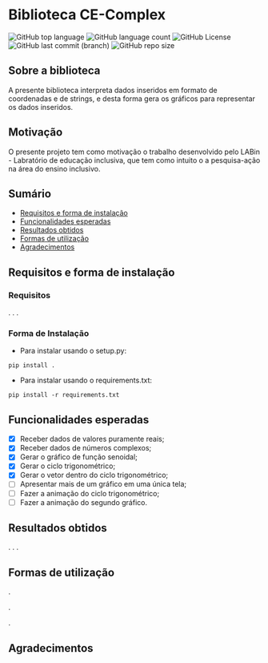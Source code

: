 # Biblioteca CE-Complex

![GitHub top language](https://img.shields.io/github/languages/top/MauricioPaivadaSilva/CE-Complex) ![GitHub language count](https://img.shields.io/github/languages/count/MauricioPaivadaSilva/CE-Complex) ![GitHub License](https://img.shields.io/github/license/MauricioPaivadaSilva/CE-Complex) ![GitHub last commit (branch)](https://img.shields.io/github/last-commit/MauricioPaivadaSilva/CE-Complex/main) ![GitHub repo size](https://img.shields.io/github/repo-size/MauricioPaivadaSilva/CE-Complex)


## Sobre a biblioteca
A presente biblioteca interpreta dados inseridos em formato de coordenadas e de strings, e desta forma gera os gráficos para representar os dados inseridos.

## Motivação

O presente projeto tem como motivação o trabalho desenvolvido pelo LABin - Labratório de educação inclusiva, que tem como intuito o a pesquisa-ação na área do ensino inclusivo.

## Sumário
* [Requisitos e forma de instalação](#requisitos-e-forma-de-instalação)
* [Funcionalidades esperadas](#funcionalidades-esperadas)
* [Resultados obtidos](#resultados-obtidos)
* [Formas de utilização](#formas-de-utilização)
* [Agradecimentos](#agradecimentos)
## Requisitos e forma de instalação

### Requisitos

. . .

### Forma de Instalação

* Para instalar usando o setup.py: 

`pip install .`
* Para instalar usando o requirements.txt:

`pip install -r requirements.txt`

## Funcionalidades esperadas

- [x] Receber dados de valores puramente reais;
- [x] Receber dados de números complexos;
- [x] Gerar o gráfico de função senoidal;
- [x] Gerar o ciclo trigonométrico;
- [x] Gerar o vetor dentro do ciclo trigonométrico;
- [ ] Apresentar mais de um gráfico em uma única tela;
- [ ] Fazer a animação do ciclo trigonométrico;
- [ ] Fazer a animação do segundo gráfico.

## Resultados obtidos
. . . 

## Formas de utilização
.

.

.
## Agradecimentos